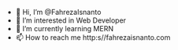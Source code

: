 - 👋 Hi, I’m @FahrezaIsnanto
- 👀 I’m interested in Web Developer
- 🌱 I’m currently learning MERN 
- 📫 How to reach me http:s//fahrezaisnanto.com

<!---
FahrezaIsnanto/FahrezaIsnanto is a ✨ special ✨ repository because its `README.md` (this file) appears on your GitHub profile.
You can click the Preview link to take a look at your changes.
--->
